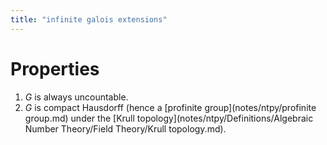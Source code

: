 ```yaml
---
title: "infinite galois extensions"
---
```


# Properties
1. $G$ is always uncountable.
2. $G$ is compact Hausdorff (hence a [profinite group](notes/ntpy/profinite group.md) under the [Krull topology](notes/ntpy/Definitions/Algebraic Number Theory/Field Theory/Krull topology.md).
